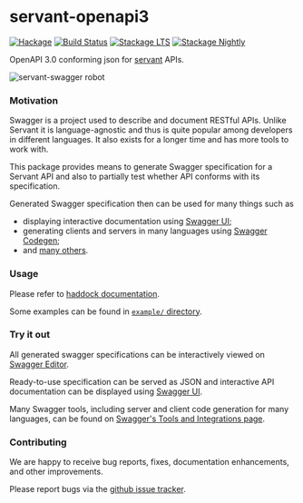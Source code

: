 # servant-openapi3

[![Hackage](https://img.shields.io/hackage/v/servant-openapi3.svg)](http://hackage.haskell.org/package/servant-openapi3)
[![Build Status](https://travis-ci.org/biocad/servant-openapi3.svg?branch=master)](https://travis-ci.org/biocad/servant-openapi3)
[![Stackage LTS](http://stackage.org/package/servant-openapi3/badge/lts)](http://stackage.org/lts/package/servant-openapi3)
[![Stackage Nightly](http://stackage.org/package/servant-openapi3/badge/nightly)](http://stackage.org/nightly/package/servant-openapi3)

OpenAPI 3.0 conforming json for [servant](https://github.com/haskell-servant/servant) APIs.

![servant-swagger robot](http://s16.postimg.org/rndz1wbyt/servant.png)

### Motivation

Swagger is a project used to describe and document RESTful APIs.
Unlike Servant it is language-agnostic and thus is quite popular among developers
in different languages. It also exists for a longer time and has more tools to work with.

This package provides means to generate Swagger specification for a Servant API
and also to partially test whether API conforms with its specification.

Generated Swagger specification then can be used for many things such as
- displaying interactive documentation using [Swagger UI](http://swagger.io/swagger-ui/);
- generating clients and servers in many languages using [Swagger Codegen](http://swagger.io/swagger-codegen/);
- and [many others](http://swagger.io/open-source-integrations/).

### Usage

Please refer to [haddock documentation](http://hackage.haskell.org/package/servant-openapi3).

Some examples can be found in [`example/` directory](/example).

### Try it out

All generated swagger specifications can be interactively viewed on [Swagger Editor](http://editor.swagger.io/).

Ready-to-use specification can be served as JSON and interactive API documentation
can be displayed using [Swagger UI](https://github.com/swagger-api/swagger-ui).

Many Swagger tools, including server and client code generation for many languages, can be found on
[Swagger's Tools and Integrations page](http://swagger.io/open-source-integrations/).

### Contributing

We are happy to receive bug reports, fixes, documentation enhancements, and other improvements.

Please report bugs via the [github issue tracker](https://github.com/biocad/servant-openapi3/issues).
